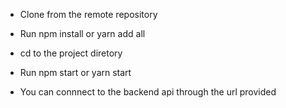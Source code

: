 - Clone from the remote repository
- Run npm install or yarn add all
- cd to the project diretory
- Run npm start or yarn start

- You can connnect to the backend api through the url provided